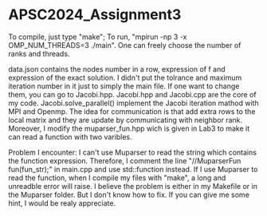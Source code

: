 # APSC2024_Assignment3
To compile, just type "make";
To run, "mpirun -np 3 -x OMP_NUM_THREADS=3 ./main". One can freely choose the number of ranks and threads.

data.json contains the nodes number in a row, expression of f and expression of the exact solution. I didn't put the tolrance and maximum iteration number in it just to simply the main file. If one want to change them, you can go to Jacobi.hpp. 
Jacobi.hpp and Jacobi.cpp are the core of my code. Jacobi.solve_parallel() implement the Jacobi iteration mathod with MPI and Openmp. The idea for communication is that add extra rows to the local matrix and they are update by communicating with neighbor rank. 
Moreover, I modify the muparser_fun.hpp wich is given in Lab3 to make it can read a function with two varibles. 

Problem I encounter: I can't use Muparser to read the string which contains the function expression. Therefore, I comment the line "//MuparserFun fun(fun_str);" in main.cpp and use std::function instead. If I use Muparser to read the function, when I compile my files with "make", a long and unreadble error will raise. I believe the problem is either in my Makefile or in the Muparser folder. But I don't know how to fix. If you can give me some hint, I would be realy appreciate. 
